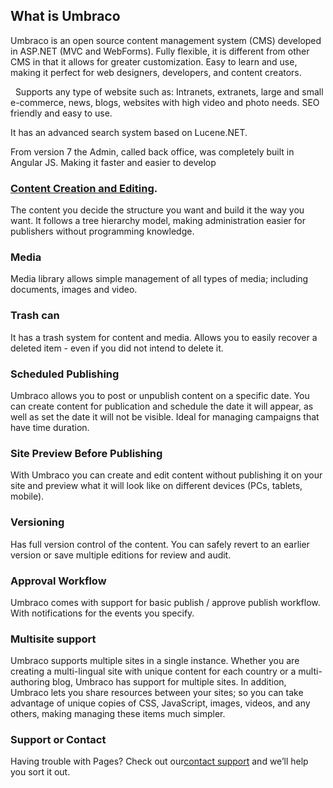 ## What is Umbraco

Umbraco is an open source content management system (CMS) developed in ASP.NET (MVC and WebForms). Fully flexible, it is different from other CMS in that it allows for greater customization. Easy to learn and use, making it perfect for web designers, developers, and content creators.

  Supports any type of website such as: Intranets, extranets, large and small e-commerce, news, blogs, websites with high video and photo needs. SEO friendly and easy to use.

It has an advanced search system based on Lucene.NET.

From version 7 the Admin, called back office, was completely built in Angular JS. Making it faster and easier to develop

### [Content Creation and Editing](https://onlinegrowthcoach.com/).

The content you decide the structure you want and build it the way you want. It follows a tree hierarchy model, making administration easier for publishers without programming knowledge.



### Media

Media library allows simple management of all types of media; including documents, images and video.  
### Trash can

It has a trash system for content and media. Allows you to easily recover a deleted item - even if you did not intend to delete it.

### Scheduled Publishing

Umbraco allows you to post or unpublish content on a specific date. You can create content for publication and schedule the date it will appear, as well as set the date it will not be visible. Ideal for managing campaigns that have time duration.

### Site Preview Before Publishing
With Umbraco you can create and edit content without publishing it on your site and preview what it will look like on different devices (PCs, tablets, mobile).

### Versioning
Has full version control of the content. You can safely revert to an earlier version or save multiple editions for review and audit.

### Approval Workflow
Umbraco comes with support for basic publish / approve publish workflow. With notifications for the events you specify.

### Multisite support
Umbraco supports multiple sites in a single instance. Whether you are creating a multi-lingual site with unique content for each country or a multi-authoring blog, Umbraco has support for multiple sites. In addition, Umbraco lets you share resources between your sites; so you can take advantage of unique copies of CSS, JavaScript, images, videos, and any others, making managing these items much simpler.

### Support or Contact

Having trouble with Pages? Check out our[contact support](https://onlinegrowthcoach.com/) and we’ll help you sort it out.
